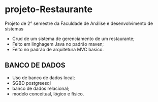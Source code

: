 # projeto-Restaurante

 Projeto de 2° semestre da Faculdade de Análise e desenvolvimento de sistemas
 
  - Crud de um sistema de gerenciamento de um restaurante;
  - Feito em linghagem Java no padrão maven;
  - Feito no padrão de arquitetura MVC basico.

## BANCO DE DADOS
  - Uso de banco de dados local;
  - SGBD postgreesql
  - banco de dados relacional;
  - modelo conceitual, lógico e físico.
